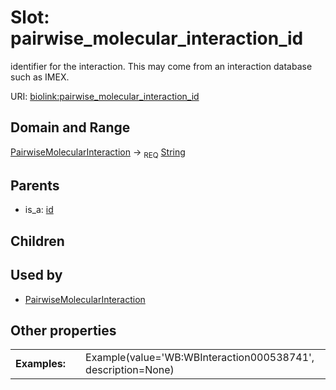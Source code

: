 
# Slot: pairwise_molecular_interaction_id


identifier for the interaction. This may come from an interaction database such as IMEX.

URI: [biolink:pairwise_molecular_interaction_id](https://w3id.org/biolink/vocab/pairwise_molecular_interaction_id)


## Domain and Range

[PairwiseMolecularInteraction](PairwiseMolecularInteraction.md) &#8594;  <sub>REQ</sub> [String](types/String.md)

## Parents

 *  is_a: [id](id.md)

## Children


## Used by

 * [PairwiseMolecularInteraction](PairwiseMolecularInteraction.md)

## Other properties

|  |  |  |
| --- | --- | --- |
| **Examples:** | | Example(value='WB:WBInteraction000538741', description=None) |

